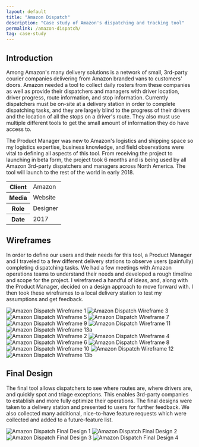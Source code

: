 ```yaml
---
layout: default
title: "Amazon Dispatch"
description: "Case study of Amazon's dispatching and tracking tool"
permalink: /amazon-dispatch/
tag: case-study
---
```


<section>
	<h2 class="visually-hidden">Introduction</h2>
	<div>
		<p>Among Amazon's many delivery solutions is a network of small, 3rd-party courier companies delivering from Amazon branded vans to customers' doors. Amazon needed a tool to collect daily rosters from these companies as well as provide their dispatchers and managers with driver location, driver progress, route information, and stop information. Currently dispatchers must be on-site at a delivery station in order to complete dispatching tasks, and they are largely blind to the progress of their drivers and the location of all the stops on a driver's route. They also must use multiple different tools to get the small amount of information they do have access to.</p>
		<p>The Product Manager was new to Amazon's logistics and shipping space so my logistics expertise, business knowledge, and field observations were vital to defining all aspects of this tool. From receiving the project to launching in beta form, the project took 6 months and is being used by all Amazon 3rd-party dispatchers and managers across North America. The tool will launch to the rest of the world in early 2018.</p>
	</div>
	<div>
		<table>
			<tbody>
				<tr>
					<th>Client</th>
					<td>Amazon</td>
				</tr>
				<tr>
					<th>Media</th>
					<td>Website</td>
				</tr>
				<tr>
					<th>Role</th>
					<td>Designer</td>
				</tr>
				<tr>
					<th>Date</th>
					<td>2017</td>
				</tr>
			</tbody>
		</table>
	</div>
</section>
<section>
	<div>
		<h2>Wireframes</h2>
		<p>In order to define our users and their needs for this tool, a Product Manager and I traveled to a few different delivery stations to observe users (painfully) completing dispatching tasks. We had a few meetings with Amazon operations teams to understand their needs and developed a rough timeline and scope for the project. I wireframed a handful of ideas, and, along with the Product Manager, decided on a design approach to move forward with. I then took these wireframes to a local delivery station to test my assumptions and get feedback.</p>
	</div>
	<div>
		<img src="/work-item-screens/amazon-dispatch-wireframe-01.png" alt="Amazon Dispatch Wireframe 1">
		<img src="/work-item-screens/amazon-dispatch-wireframe-03.png" alt="Amazon Dispatch Wireframe 3">
		<img src="/work-item-screens/amazon-dispatch-wireframe-05.png" alt="Amazon Dispatch Wireframe 5">
		<img src="/work-item-screens/amazon-dispatch-wireframe-07.png" alt="Amazon Dispatch Wireframe 7">
		<img src="/work-item-screens/amazon-dispatch-wireframe-09.png" alt="Amazon Dispatch Wireframe 9">
		<img src="/work-item-screens/amazon-dispatch-wireframe-11.png" alt="Amazon Dispatch Wireframe 11">
		<img src="/work-item-screens/amazon-dispatch-wireframe-13a.png" alt="Amazon Dispatch Wireframe 13a">
	</div>
	<div>
		<img src="/work-item-screens/amazon-dispatch-wireframe-02.png" alt="Amazon Dispatch Wireframe 2">
		<img src="/work-item-screens/amazon-dispatch-wireframe-04.png" alt="Amazon Dispatch Wireframe 4">
		<img src="/work-item-screens/amazon-dispatch-wireframe-06.png" alt="Amazon Dispatch Wireframe 6">
		<img src="/work-item-screens/amazon-dispatch-wireframe-08.png" alt="Amazon Dispatch Wireframe 8">
		<img src="/work-item-screens/amazon-dispatch-wireframe-10.png" alt="Amazon Dispatch Wireframe 10">
		<img src="/work-item-screens/amazon-dispatch-wireframe-12.png" alt="Amazon Dispatch Wireframe 12">
		<img src="/work-item-screens/amazon-dispatch-wireframe-13b.png" alt="Amazon Dispatch Wireframe 13b">
	</div>
</section>
<section>
	<div>
		<h2>Final Design</h2>
		<p>The final tool allows dispatchers to see where routes are, where drivers are, and quickly spot and triage exceptions. This enables 3rd-party companies to establish and more fully optimize their operations. The final designs were taken to a delivery station and presented to users for further feedback. We also collected many additional, nice-to-have feature requests which were collected and added to a future-feature list.</p>
	</div>
	<div class="span-2">
		<img src="/work-item-screens/amazon-dispatch-01.png" alt="Amazon Dispatch Final Design 1">
		<img src="/work-item-screens/amazon-dispatch-02.png" alt="Amazon Dispatch Final Design 2">
		<img src="/work-item-screens/amazon-dispatch-03.png" alt="Amazon Dispatch Final Design 3">
		<img src="/work-item-screens/amazon-dispatch-04.png" alt="Amazon Dispatch Final Design 4">
	</div>
</section>
